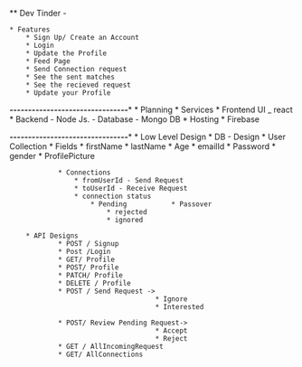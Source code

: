 ** Dev  Tinder - 

    * Features
        * Sign Up/ Create an Account
        * Login
        * Update the Profile
        * Feed Page
        * Send Connection request
        * See the sent matches
        * See the recieved request
        * Update your Profile

*********--------------------------------**********
    * Planning
        * Services
            * Frontend UI _ react
            * Backend - Node Js.
                      - Database - Mongo DB
        *  Hosting
            * Firebase


*********--------------------------------**********
    * Low Level Design
        * DB - Design
                * User Collection * Fields
                                  * firstName
                                  * lastName
                                  * Age
                                  * emailId
                                  * Password
                                  * gender
                                  * ProfilePicture

                * Connections
                    * fromUserId - Send Request         
                    * toUserId - Receive Request
                    * connection status
                        * Pending           * Passover
                            * rejected
                            * ignored

        * API Designs
                * POST / Signup
                * Post /Login
                * GET/ Profile
                * POST/ Profile
                * PATCH/ Profile
                * DELETE / Profile
                * POST / Send Request ->
                                        * Ignore
                                        * Interested

                * POST/ Review Pending Request->
                                        * Accept
                                        * Reject
                * GET / AllIncomingRequest
                * GET/ AllConnections
    


                        
